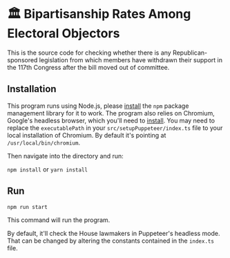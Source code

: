 # 🏛️ Bipartisanship Rates Among Electoral Objectors

This is the source code for checking whether there is any Republican-sponsored legislation from which members have withdrawn their support in the 117th Congress after the bill moved out of committee.

## Installation

This program runs using Node.js, please [install](https://docs.npmjs.com/downloading-and-installing-node-js-and-npm) the `npm` package management library for it to work. The program also relies on Chromium, Google's headless browser, which you'll need to [install](https://www.chromium.org/getting-involved/download-chromium). You may need to replace the `executablePath` in your `src/setupPuppeteer/index.ts` file to your local installation of Chromium. By default it's pointing at `/usr/local/bin/chromium`.

Then navigate into the directory and run:

`npm install` or `yarn install`

## Run

`npm run start`

This command will run the program.

By default, it'll check the House lawmakers in Puppeteer's headless mode. That can be changed by altering the constants contained in the `index.ts` file.
